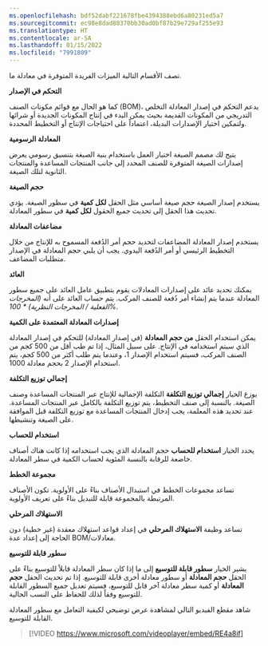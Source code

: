 ```yaml
---
ms.openlocfilehash: bdf52dabf221678fbe4394388ebd6a80231ed5a7
ms.sourcegitcommit: ec98e8dad88370bb30ad0bf87b29e729af255e93
ms.translationtype: HT
ms.contentlocale: ar-SA
ms.lasthandoff: 01/15/2022
ms.locfileid: "7991809"
---
```

تصف الأقسام التالية الميزات الفريدة المتوفرة في معادلة ما. 

**التحكم في الإصدار**

كما هو الحال مع قوائم مكونات الصنف (BOM)، يدعم التحكم في إصدار المعادلة التخلص التدريجي من المكونات القديمة بحيث يمكن البدء في إنتاج المكونات الجديدة أو شرائها ولتمكين اختيار الإصدارات البديلة، اعتماداً على احتياجات الإنتاج أو التخطيط المحددة.

**المعادلة الرسومية**

يتيح لك مصمم الصيغة اختيار العمل باستخدام بنية الصيغة بتنسيق رسومي يعرض إصدارات الصيغة المتوفرة للصنف المحدد إلى جانب المنتجات المساعدة والمنتجات الثانوية لتلك الصيغة.

**حجم الصيغة**

يستخدم إصدار الصيغة حجم صيغة أساسي مثل الحقل **لكل كمية** في سطور الصيغة. يؤدي تحديث هذا الحقل إلى تحديث جميع الحقول **لكل كمية** في سطور المعادلة.

**مضاعفات المعادلة**

يستخدم إصدار المعادلة المضاعفات لتحديد حجم أمر الدُفعة المسموح به للإنتاج من خلال التخطيط الرئيسي أو أمر الدُفعة اليدوي. يجب أن يلبي حجم المعادلة في الإصدار متطلبات المضاعف.

**العائد**

يمكنك تحديد عائد على إصدارات المعادلات يقوم بتطبيق عامل العائد على جميع سطور المعادلة عندما يتم إنشاء أمر دُفعة للصنف المركب. يتم حساب العائد على أنه *(المخرجات الفعلية / المخرجات النظرية) * 100%*.

**إصدارات المعادلة المعتمدة على الكمية**

يمكن استخدام الحقل **من حجم المعادلة** (في إصدار المعادلة) للتحكم في إصدار المعادلة الذي سيتم استخدامه في الإنتاج. على سبيل المثال، إذا تم طب أقل من 500 كجم من الصنف المركب، فسيتم استخدام الإصدار 1، وعندما يتم طلب أكثر من 500 كجم، يتم استخدام الإصدار 2 بحجم معادلة 1000.

**إجمالي توزيع التكلفة**

يوزع الخيار **إجمالي توزيع التكلفة** التكلفة الإجمالية للإنتاج عبر المنتجات المساعدة وصنف الصيغة. بالنسبة إلى صنف التخطيط، يتم توزيع التكلفة بالكامل عبر المنتجات المساعدة. عند تحديد هذه المعلمة، يجب إدخال المنتجات المساعدة مع توزيع التكلفة قبل الموافقة على الصيغة وتنشيطها.

**استخدام للحساب**

يحدد الخيار **استخدام للحساب** حجم المعادلة الذي يجب استخدامه إذا كانت هناك أصناف خاضعة للرقابة بالنسبة المئوية لحساب الكمية في سطر المعادلة.

**مجموعة الخطط**

تساعد مجموعات الخطط في استبدال الأصناف بناءً على الأولوية. تكون الأصناف المرتبطة بالمجموعة قابلة للتبديل بناءً على تعريف الأولوية.

**الاستهلاك المرحلي**

تساعد وظيفة **الاستهلاك المرحلي** في إعداد قواعد استهلاك معقدة (غير خطية) دون الحاجة إلى إعداد عدة BOM/معادلات.


**سطور قابلة للتوسيع**

يشير الخيار **سطور قابلة للتوسيع** إلى ما إذا كان سطر المعادلة قابلاً للتوسيع بناءً على الحقل **حجم المعادلة** أو سطور معادلة أخرى قابلة للتوسيع. إذا تم تحديث الحقل **حجم المعادلة** أو كمية سطر معادلة آخر قابل للتوسيع، فسيتم تعديل جميع السطور القابلة للتوسيع وفقاً لذلك للحفاظ على النسب الحالية.

شاهد مقطع الفيديو التالي لمشاهدة عرض توضيحي لكيفية التعامل مع سطور المعادلة القابلة للتوسيع.

 > [!VIDEO https://www.microsoft.com/videoplayer/embed/RE4a8if]



